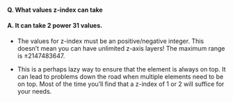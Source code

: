 #### Q. What values z-index can take
#### A. It can take 2 power 31 values.
* The values for z-index must be an positive/negative integer. This doesn’t mean you can have unlimited z-axis layers! The maximum range is ±2147483647.

* This is a perhaps lazy way to ensure that the element is always on top. It can lead to problems down the road when multiple elements need to be on top. Most of the time you’ll find that a z-index of 1 or 2 will suffice for your needs.